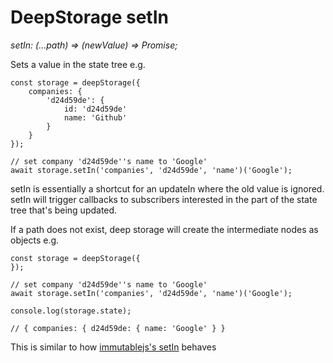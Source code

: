 # DeepStorage setIn

_setIn: \(...path\) =&gt; \(newValue\) =&gt; Promise;_

Sets a value in the state tree e.g.

```
const storage = deepStorage({
    companies: {
        'd24d59de': {
            id: 'd24d59de'
            name: 'Github'
        }
    }
});

// set company 'd24d59de''s name to 'Google'
await storage.setIn('companies', 'd24d59de', 'name')('Google');
```

setIn is essentially a shortcut for an updateIn where the old value is ignored. setIn will trigger callbacks to subscribers interested in the part of the state tree that's being updated.

If a path does not exist, deep storage will create the intermediate nodes as objects e.g.

```
const storage = deepStorage({
});

// set company 'd24d59de''s name to 'Google'
await storage.setIn('companies', 'd24d59de', 'name')('Google');

console.log(storage.state);

// { companies: { d24d59de: { name: 'Google' } }
```

This is similar to how [immutablejs's setIn](https://facebook.github.io/immutable-js/docs/#/Map/setIn) behaves

